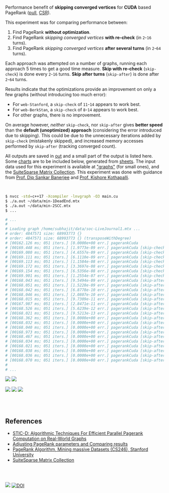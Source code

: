 Performance benefit of **skipping converged vertices** for **CUDA** based
PageRank ([pull], [CSR]).

This experiment was for comparing performance between:
1. Find PageRank **without optimization**.
2. Find PageRank *skipping converged vertices* **with re-check** (in `2`-`16` turns).
3. Find PageRank *skipping converged vertices* **after several turns** (in `2`-`64` turns).

Each approach was attempted on a number of graphs, running each approach 5 times
to get a good time measure. **Skip with re-check** (`skip-check`) is done every
`2`-`16` turns. **Skip after turns** (`skip-after`) is done after `2`-`64`
turns.

Results indicate that the optimizations provide an improvement on only a
few graphs (without introducing too much error):
- For `web-Stanford`, a `skip-check` of `11`-`14` appears to work best.
- For `web-BerkStan`, a `skip-check` of `8`-`14` appears to work best.
- For other graphs, there is no improvement.

On average however, *neither* `skip-check`, nor `skip-after` gives **better
speed** than the **default (unoptimized) approach** (considering the error
introduced due to skipping). This could be due to the unnecessary iterations
added by `skip-check` (mistakenly skipped), and increased memory accesses
performed by `skip-after` (tracking converged count).

All outputs are saved in [out](out/) and a small part of the output is listed
here. Some [charts] are to be included below, generated from [sheets]. The input
data used for this experiment is available at ["graphs"] (for small ones), and
the [SuiteSparse Matrix Collection]. This experiment was done with guidance
from [Prof. Dip Sankar Banerjee] and [Prof. Kishore Kothapalli].


<br>

```bash
$ nvcc -std=c++17 -Xcompiler -lnvgraph -O3 main.cu
$ ./a.out ~/data/min-1DeadEnd.mtx
$ ./a.out ~/data/min-2SCC.mtx
$ ...

# ...
#
# Loading graph /home/subhajit/data/soc-LiveJournal1.mtx ...
# order: 4847571 size: 68993773 {}
# order: 4847571 size: 68993773 {} (transposeWithDegree)
# [00162.126 ms; 051 iters.] [0.0000e+00 err.] pagerankCuda
# [00169.448 ms; 051 iters.] [1.9773e-09 err.] pagerankCuda [skip-check=2]
# [00169.080 ms; 051 iters.] [4.6557e-09 err.] pagerankCuda [skip-check=3]
# [00169.111 ms; 051 iters.] [6.1110e-09 err.] pagerankCuda [skip-check=4]
# [00169.113 ms; 051 iters.] [1.1584e-08 err.] pagerankCuda [skip-check=6]
# [00169.172 ms; 051 iters.] [3.3697e-08 err.] pagerankCuda [skip-check=8]
# [00169.154 ms; 051 iters.] [6.5356e-08 err.] pagerankCuda [skip-check=11]
# [00169.901 ms; 051 iters.] [1.2554e-07 err.] pagerankCuda [skip-check=14]
# [00168.043 ms; 051 iters.] [9.5494e-09 err.] pagerankCuda [skip-after=2]
# [00168.051 ms; 051 iters.] [1.5228e-09 err.] pagerankCuda [skip-after=3]
# [00168.042 ms; 051 iters.] [6.8778e-10 err.] pagerankCuda [skip-after=4]
# [00168.046 ms; 051 iters.] [2.0807e-10 err.] pagerankCuda [skip-after=6]
# [00168.015 ms; 051 iters.] [9.7309e-11 err.] pagerankCuda [skip-after=8]
# [00167.987 ms; 051 iters.] [2.8471e-11 err.] pagerankCuda [skip-after=11]
# [00168.526 ms; 051 iters.] [5.6239e-12 err.] pagerankCuda [skip-after=14]
# [00168.021 ms; 051 iters.] [9.5213e-13 err.] pagerankCuda [skip-after=17]
# [00168.362 ms; 051 iters.] [0.0000e+00 err.] pagerankCuda [skip-after=21]
# [00168.032 ms; 051 iters.] [0.0000e+00 err.] pagerankCuda [skip-after=25]
# [00168.040 ms; 051 iters.] [0.0000e+00 err.] pagerankCuda [skip-after=29]
# [00168.973 ms; 051 iters.] [0.0000e+00 err.] pagerankCuda [skip-after=33]
# [00168.467 ms; 051 iters.] [0.0000e+00 err.] pagerankCuda [skip-after=38]
# [00168.034 ms; 051 iters.] [0.0000e+00 err.] pagerankCuda [skip-after=43]
# [00168.021 ms; 051 iters.] [0.0000e+00 err.] pagerankCuda [skip-after=48]
# [00168.038 ms; 051 iters.] [0.0000e+00 err.] pagerankCuda [skip-after=53]
# [00168.036 ms; 051 iters.] [0.0000e+00 err.] pagerankCuda [skip-after=58]
# [00168.070 ms; 051 iters.] [0.0000e+00 err.] pagerankCuda [skip-after=63]
#
# ...
```

[![](https://i.imgur.com/wcpqS4z.gif)][sheetp]
[![](https://i.imgur.com/Ukl771H.gif)][sheetp]

[![](https://i.imgur.com/bMdnihr.png)][sheetp]
[![](https://i.imgur.com/tdZOpI2.png)][sheetp]
[![](https://i.imgur.com/0kvtkU9.png)][sheetp]

<br>
<br>


## References

- [STIC-D: Algorithmic Techniques For Efficient Parallel Pagerank Computation on Real-World Graphs](https://gist.github.com/wolfram77/bb09968cc0e592583c4b180243697d5a)
- [Adjusting PageRank parameters and Comparing results](https://arxiv.org/abs/2108.02997)
- [PageRank Algorithm, Mining massive Datasets (CS246), Stanford University](https://www.youtube.com/watch?v=ke9g8hB0MEo)
- [SuiteSparse Matrix Collection]

<br>
<br>

[![](https://i.imgur.com/KExwVG1.jpg)](https://www.youtube.com/watch?v=A7TKQKAFIi4)
[![DOI](https://zenodo.org/badge/381913855.svg)](https://zenodo.org/badge/latestdoi/381913855)

[Prof. Dip Sankar Banerjee]: https://sites.google.com/site/dipsankarban/
[Prof. Kishore Kothapalli]: https://www.iiit.ac.in/people/faculty/kkishore/
[SuiteSparse Matrix Collection]: https://sparse.tamu.edu
["graphs"]: https://github.com/puzzlef/graphs
[pull]: https://github.com/puzzlef/pagerank-push-vs-pull
[CSR]: https://github.com/puzzlef/pagerank-class-vs-csr
[charts]: https://photos.app.goo.gl/XtYLSiBuqjhupFM89
[sheets]: https://docs.google.com/spreadsheets/d/1MtKJ-2d09RttSbxDeZUz1VnZmZSktmH8moSl_8EZXYE/edit?usp=sharing
[sheetp]: https://docs.google.com/spreadsheets/d/e/2PACX-1vRaKnHS2Cg2-Vq15eIwhwMjguNhH3FPSNaQjw28V7NwRC-qGERn4Srcdo9hoDBL3QeWodlH5zku4cCo/pubhtml
